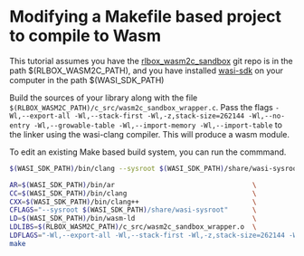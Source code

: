 # Modifying a Makefile based project to compile to Wasm

This tutorial assumes you have the
[rlbox_wasm2c_sandbox](https://github.com/PLSysSec/rlbox_wasm2c_sandbox/) git
repo is in the path $(RLBOX_WASM2C_PATH), and you have installed
[wasi-sdk](https://github.com/WebAssembly/wasi-sdk/releases) on your computer in
the path $(WASI_SDK_PATH)

Build the sources of your library along with the file
`$(RLBOX_WASM2C_PATH)/c_src/wasm2c_sandbox_wrapper.c`. Pass the flags `-Wl,--export-all -Wl,--stack-first -Wl,-z,stack-size=262144 -Wl,--no-entry -Wl,--growable-table -Wl,--import-memory -Wl,--import-table`
to the linker using the wasi-clang compiler. This will produce a wasm module.

To edit an existing Make based build system, you can run the commmand.

```bash
$(WASI_SDK_PATH)/bin/clang --sysroot $(WASI_SDK_PATH)/share/wasi-sysroot $(RLBOX_WASM2C_PATH)/c_src/wasm2c_sandbox_wrapper.c -c -o $(RLBOX_WASM2C_PATH)/c_src/wasm2c_sandbox_wrapper.o

AR=$(WASI_SDK_PATH)/bin/ar                                  \
CC=$(WASI_SDK_PATH)/bin/clang                               \
CXX=$(WASI_SDK_PATH)/bin/clang++                            \
CFLAGS="--sysroot $(WASI_SDK_PATH)/share/wasi-sysroot"      \
LD=$(WASI_SDK_PATH)/bin/wasm-ld                             \
LDLIBS=$(RLBOX_WASM2C_PATH)/c_src/wasm2c_sandbox_wrapper.o  \
LDFLAGS="-Wl,--export-all -Wl,--stack-first -Wl,-z,stack-size=262144 -Wl,--no-entry -Wl,--growable-table -Wl,--import-memory -Wl,--import-table"   \
make
```
